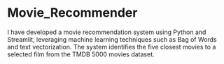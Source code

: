 # Movie_Recommender
I have developed a movie recommendation system using Python and Streamlit, leveraging machine learning techniques such as Bag of Words and text vectorization. The system identifies the five closest movies to a selected film from the TMDB 5000 movies dataset.
